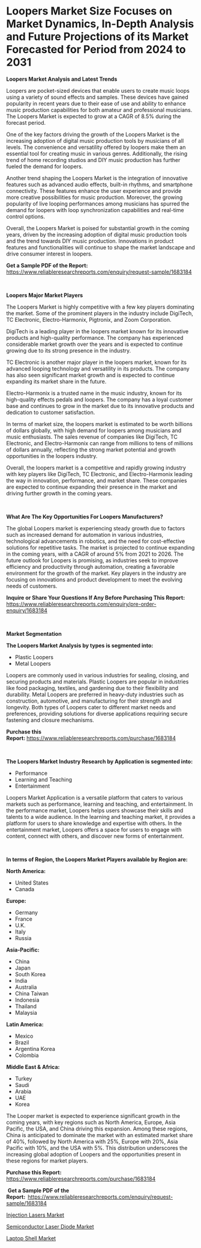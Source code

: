 <p><h1>Loopers Market Size Focuses on Market Dynamics, In-Depth Analysis and Future Projections of its Market Forecasted for Period from 2024 to 2031</h1></p><p><strong>Loopers Market Analysis and Latest Trends</strong></p>
<p><p>Loopers are pocket-sized devices that enable users to create music loops using a variety of sound effects and samples. These devices have gained popularity in recent years due to their ease of use and ability to enhance music production capabilities for both amateur and professional musicians. The Loopers Market is expected to grow at a CAGR of 8.5% during the forecast period.</p><p>One of the key factors driving the growth of the Loopers Market is the increasing adoption of digital music production tools by musicians of all levels. The convenience and versatility offered by loopers make them an essential tool for creating music in various genres. Additionally, the rising trend of home recording studios and DIY music production has further fueled the demand for loopers.</p><p>Another trend shaping the Loopers Market is the integration of innovative features such as advanced audio effects, built-in rhythms, and smartphone connectivity. These features enhance the user experience and provide more creative possibilities for music production. Moreover, the growing popularity of live looping performances among musicians has spurred the demand for loopers with loop synchronization capabilities and real-time control options.</p><p>Overall, the Loopers Market is poised for substantial growth in the coming years, driven by the increasing adoption of digital music production tools and the trend towards DIY music production. Innovations in product features and functionalities will continue to shape the market landscape and drive consumer interest in loopers.</p></p>
<p><strong>Get a Sample PDF of the Report:&nbsp;</strong> <a href="https://www.reliableresearchreports.com/enquiry/request-sample/1683184">https://www.reliableresearchreports.com/enquiry/request-sample/1683184</a></p>
<p>&nbsp;</p>
<p><strong>Loopers Major Market Players</strong></p>
<p><p>The Loopers Market is highly competitive with a few key players dominating the market. Some of the prominent players in the industry include DigiTech, TC Electronic, Electro-Harmonix, Pigtronix, and Zoom Corporation.</p><p>DigiTech is a leading player in the loopers market known for its innovative products and high-quality performance. The company has experienced considerable market growth over the years and is expected to continue growing due to its strong presence in the industry.</p><p>TC Electronic is another major player in the loopers market, known for its advanced looping technology and versatility in its products. The company has also seen significant market growth and is expected to continue expanding its market share in the future.</p><p>Electro-Harmonix is a trusted name in the music industry, known for its high-quality effects pedals and loopers. The company has a loyal customer base and continues to grow in the market due to its innovative products and dedication to customer satisfaction.</p><p>In terms of market size, the loopers market is estimated to be worth billions of dollars globally, with high demand for loopers among musicians and music enthusiasts. The sales revenue of companies like DigiTech, TC Electronic, and Electro-Harmonix can range from millions to tens of millions of dollars annually, reflecting the strong market potential and growth opportunities in the loopers industry.</p><p>Overall, the loopers market is a competitive and rapidly growing industry with key players like DigiTech, TC Electronic, and Electro-Harmonix leading the way in innovation, performance, and market share. These companies are expected to continue expanding their presence in the market and driving further growth in the coming years.</p></p>
<p>&nbsp;</p>
<p><strong>What Are The Key Opportunities For Loopers Manufacturers?</strong></p>
<p><p>The global Loopers market is experiencing steady growth due to factors such as increased demand for automation in various industries, technological advancements in robotics, and the need for cost-effective solutions for repetitive tasks. The market is projected to continue expanding in the coming years, with a CAGR of around 5% from 2021 to 2026. The future outlook for Loopers is promising, as industries seek to improve efficiency and productivity through automation, creating a favorable environment for the growth of the market. Key players in the industry are focusing on innovations and product development to meet the evolving needs of customers.</p></p>
<p><strong>Inquire or Share Your Questions If Any Before Purchasing This Report:</strong> <a href="https://www.reliableresearchreports.com/enquiry/pre-order-enquiry/1683184">https://www.reliableresearchreports.com/enquiry/pre-order-enquiry/1683184</a></p>
<p>&nbsp;</p>
<p><strong>Market Segmentation</strong></p>
<p><strong>The Loopers Market Analysis by types is segmented into:</strong></p>
<p><ul><li>Plastic Loopers</li><li>Metal Loopers</li></ul></p>
<p><p>Loopers are commonly used in various industries for sealing, closing, and securing products and materials. Plastic Loopers are popular in industries like food packaging, textiles, and gardening due to their flexibility and durability. Metal Loopers are preferred in heavy-duty industries such as construction, automotive, and manufacturing for their strength and longevity. Both types of Loopers cater to different market needs and preferences, providing solutions for diverse applications requiring secure fastening and closure mechanisms.</p></p>
<p><strong>Purchase this Report:&nbsp;</strong><a href="https://www.reliableresearchreports.com/purchase/1683184">https://www.reliableresearchreports.com/purchase/1683184</a></p>
<p>&nbsp;</p>
<p><strong>The Loopers Market Industry Research by Application is segmented into:</strong></p>
<p><ul><li>Performance</li><li>Learning and Teaching</li><li>Entertainment</li></ul></p>
<p><p>Loopers Market Application is a versatile platform that caters to various markets such as performance, learning and teaching, and entertainment. In the performance market, Loopers helps users showcase their skills and talents to a wide audience. In the learning and teaching market, it provides a platform for users to share knowledge and expertise with others. In the entertainment market, Loopers offers a space for users to engage with content, connect with others, and discover new forms of entertainment.</p></p>
<p>&nbsp;</p>
<p><strong>In terms of Region, the Loopers Market Players available by Region are:</strong></p>
<p>
    <p> <strong> North America: </strong>
        <ul>
            <li>United States</li>
            <li>Canada</li>
        </ul>
        </p> 
    <p> <strong> Europe: </strong>
        <ul>
            <li>Germany</li>
            <li>France</li>
            <li>U.K.</li>
            <li>Italy</li>
            <li>Russia</li>
        </ul>
        </p> 
    <p> <strong> Asia-Pacific: </strong>
        <ul>
            <li>China</li>
            <li>Japan</li>
            <li>South Korea</li>
            <li>India</li>
            <li>Australia</li>
            <li>China Taiwan</li>
            <li>Indonesia</li>
            <li>Thailand</li>
            <li>Malaysia</li>
        </ul>
        </p> 
    <p> <strong> Latin America: </strong>
        <ul>
            <li>Mexico</li>
            <li>Brazil</li>
            <li>Argentina Korea</li>
            <li>Colombia</li>
        </ul>
        </p> 
    <p> <strong> Middle East & Africa: </strong>
        <ul>
            <li>Turkey</li>
            <li>Saudi</li>
            <li>Arabia</li>
            <li>UAE</li>
            <li>Korea</li>
        </ul>
    </p>
    </p>
<p><p>The Looper market is expected to experience significant growth in the coming years, with key regions such as North America, Europe, Asia Pacific, the USA, and China driving this expansion. Among these regions, China is anticipated to dominate the market with an estimated market share of 40%, followed by North America with 25%, Europe with 20%, Asia Pacific with 10%, and the USA with 5%. This distribution underscores the increasing global adoption of Loopers and the opportunities present in these regions for market players.</p></p>
<p><strong>Purchase this Report: </strong><a href="https://www.reliableresearchreports.com/purchase/1683184">https://www.reliableresearchreports.com/purchase/1683184</a></p>
<p>&nbsp;<strong>Get a Sample PDF of the Report:&nbsp;&nbsp;</strong><a href="https://www.reliableresearchreports.com/enquiry/request-sample/1683184">https://www.reliableresearchreports.com/enquiry/request-sample/1683184</a></p>
<p><strong></strong></p>
<p><p><a href="https://github.com/brentleyjimmiealvaradoz4l1rea/Market-Research-Report-List-1/blob/main/injection-lasers-market.md">Injection Lasers Market</a></p><p><a href="https://github.com/eeaveuhhh/Market-Research-Report-List-2/blob/main/semiconductor-laser-diode-market.md">Semiconductor Laser Diode Market</a></p><p><a href="https://github.com/khayangel/Market-Research-Report-List-2/blob/main/laptop-shell-market.md">Laptop Shell Market</a></p></p>